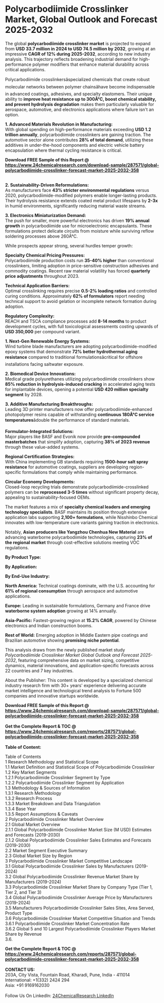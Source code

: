 <h1>Polycarbodiimide Crosslinker Market, Global Outlook and Forecast 2025-2032</h1><p>The global <strong>polycarbodiimide crosslinker market</strong> is projected to expand from <strong>USD 33.7 million in 2024 to USD 74.5 million by 2032</strong>, growing at an impressive <strong>CAGR of 12% during 2025-2032</strong>, according to new industry analysis. This trajectory reflects broadening industrial demand for high-performance polymer modifiers that enhance material durability across critical applications.</p><p>Polycarbodiimide crosslinkersâspecialized chemicals that create robust molecular networks between polymer chainsâhave become indispensable in advanced coatings, adhesives, and specialty elastomers. Their unique ability to <strong>improve heat resistance up to 300Â°C, boost chemical stability, and prevent hydrolysis degradation</strong> makes them particularly valuable for aerospace, automotive, and electronics applications where failure isn't an option.</p><p><strong>1. Advanced Materials Revolution in Manufacturing:</strong><br>
With global spending on high-performance materials exceeding <strong>USD 1.2 trillion annually</strong>, polycarbodiimide crosslinkers are gaining traction. The automotive sector alone contributes <strong>28% of total demand</strong>, utilizing these additives in under-the-hood components and electric vehicle battery encapsulation where thermal cycling resistance is critical.</p><div><b>Download FREE Sample of this Report @ 
            <a href="https://www.24chemicalresearch.com/download-sample/287571/global-polycarbodiimide-crosslinker-forecast-market-2025-2032-358">
            https://www.24chemicalresearch.com/download-sample/287571/global-polycarbodiimide-crosslinker-forecast-market-2025-2032-358</a></b></div><br><p><strong>2. Sustainability-Driven Reformulations:</strong><br>
As manufacturers face <strong>43% stricter environmental regulations</strong> versus 2020, polycarbodiimide-modified polymers enable longer-lasting products. Their hydrolysis resistance extends coated metal product lifespans by <strong>2-3x</strong> in humid environments, significantly reducing material waste streams.</p><p><strong>3. Electronics Miniaturization Demand:</strong><br>
The push for smaller, more powerful electronics has driven <strong>19% annual growth</strong> in polycarbodiimide use for microelectronic encapsulants. These formulations protect delicate circuits from moisture while surviving reflow soldering processes above 260Â°C.</p><p>While prospects appear strong, several hurdles temper growth:</p><p><strong>Specialty Chemical Pricing Pressures:</strong><br>
	Polycarbodiimide production costs run <strong>35-40% higher</strong> than conventional crosslinkers, limiting adoption in price-sensitive construction adhesives and commodity coatings. Recent raw material volatility has forced <strong>quarterly price adjustments</strong> throughout 2023.</p><p><strong>Technical Application Barriers:</strong><br>
	Optimal crosslinking requires precise <strong>0.5-2% loading ratios</strong> and controlled curing conditions. Approximately <strong>62% of formulators</strong> report needing technical support to avoid gelation or incomplete network formation during adoption.</p><p><strong>Regulatory Complexity:</strong><br>
	REACH and TSCA compliance processes add <strong>8-14 months</strong> to product development cycles, with full toxicological assessments costing upwards of <strong>USD 350,000</strong> per compound variant.</p><p><strong>1. Next-Gen Renewable Energy Systems:</strong><br>
Wind turbine blade manufacturers are adopting polycarbodiimide-modified epoxy systems that demonstrate <strong>72% better hydrothermal aging resistance</strong> compared to traditional formulationsâcritical for offshore installations facing saltwater exposure.</p><p><strong>2. Biomedical Device Innovations:</strong><br>
Medical grade polyurethanes utilizing polycarbodiimide crosslinkers show <strong>85% reduction in hydrolysis-induced cracking</strong> in accelerated aging tests for implantable devices, opening a potential <strong>USD 420 million specialty segment</strong> by 2028.</p><p><strong>3. Additive Manufacturing Breakthroughs:</strong><br>
Leading 3D printer manufacturers now offer polycarbodiimide-enhanced photopolymer resins capable of withstanding <strong>continuous 180Â°C service temperatures</strong>âdouble the performance of standard materials.</p><p><strong>Formulator-Integrated Solutions:</strong><br>
	Major players like BASF and Evonik now provide <strong>pre-compounded masterbatches</strong> that simplify adoption, capturing <strong>38% of 2023 revenue</strong> through these value-added systems.</p><p><strong>Regional Certification Strategies:</strong><br>
	With China implementing GB standards requiring <strong>1500-hour salt spray resistance</strong> for automotive coatings, suppliers are developing region-specific formulations that comply while maintaining performance.</p><p><strong>Circular Economy Developments:</strong><br>
	Closed-loop recycling trials demonstrate polycarbodiimide-crosslinked polymers can be <strong>reprocessed 3-5 times</strong> without significant property decay, appealing to sustainability-focused OEMs.</p><p>The market features a mix of <strong>specialty chemical leaders and emerging technology specialists</strong>. BASF maintains its position through extensive application labs supporting <strong>2,100+ formulations</strong>, while Nisshinbo Chemical innovates with low-temperature cure variants gaining traction in electronics.</p><p>Notably, <strong>Asian producers like Yangzhou Chenhua New Material</strong> are advancing waterborne polycarbodiimide technologies, capturing <strong>23% of the regional market</strong> through cost-effective solutions meeting VOC regulations.</p><p><strong>By Product Type:</strong></p><p><strong>By Application:</strong></p><p><strong>By End-Use Industry:</strong></p><p><strong>North America:</strong> Technical coatings dominate, with the U.S. accounting for <strong>61% of regional consumption</strong> through aerospace and automotive applications.</p><p><strong>Europe:</strong> Leading in sustainable formulations, Germany and France drive <strong>waterborne system adoption</strong> growing at 14% annually.</p><p><strong>Asia-Pacific:</strong> Fastest-growing region at <strong>15.2% CAGR</strong>, powered by Chinese electronics and Indian construction booms.</p><p><strong>Rest of World:</strong> Emerging adoption in Middle Eastern pipe coatings and Brazilian automotive showing <strong>promising niche potential</strong>.</p><p>This analysis draws from the newly published market study <em>Polycarbodiimide Crosslinker Market Global Outlook and Forecast 2025-2032</em>, featuring comprehensive data on market sizing, competitive dynamics, material innovations, and application-specific forecasts across 22 countries and 7 key industries.</p><p>About the Publisher: This content is developed by a specialized chemical industry research firm with 30+ years' experience delivering accurate market intelligence and technological trend analysis to Fortune 500 companies and innovative startups worldwide.</p><p>

</p><div><b>Download FREE Sample of this Report @ 
            <a href="https://www.24chemicalresearch.com/download-sample/287571/global-polycarbodiimide-crosslinker-forecast-market-2025-2032-358">
            https://www.24chemicalresearch.com/download-sample/287571/global-polycarbodiimide-crosslinker-forecast-market-2025-2032-358</a></b></div><br><div><b>Get the Complete Report & TOC @ 
            <a href="https://www.24chemicalresearch.com/reports/287571/global-polycarbodiimide-crosslinker-forecast-market-2025-2032-358">
            https://www.24chemicalresearch.com/reports/287571/global-polycarbodiimide-crosslinker-forecast-market-2025-2032-358</a></b></div><br>
            <b>Table of Content:</b><p>Table of Contents<br />
1 Research Methodology and Statistical Scope<br />
1.1 Market Definition and Statistical Scope of Polycarbodiimide Crosslinker<br />
1.2 Key Market Segments<br />
1.2.1 Polycarbodiimide Crosslinker Segment by Type<br />
1.2.2 Polycarbodiimide Crosslinker Segment by Application<br />
1.3 Methodology & Sources of Information<br />
1.3.1 Research Methodology<br />
1.3.2 Research Process<br />
1.3.3 Market Breakdown and Data Triangulation<br />
1.3.4 Base Year<br />
1.3.5 Report Assumptions & Caveats<br />
2 Polycarbodiimide Crosslinker Market Overview<br />
2.1 Global Market Overview<br />
2.1.1 Global Polycarbodiimide Crosslinker Market Size (M USD) Estimates and Forecasts (2019-2030)<br />
2.1.2 Global Polycarbodiimide Crosslinker Sales Estimates and Forecasts (2019-2030)<br />
2.2 Market Segment Executive Summary<br />
2.3 Global Market Size by Region<br />
3 Polycarbodiimide Crosslinker Market Competitive Landscape<br />
3.1 Global Polycarbodiimide Crosslinker Sales by Manufacturers (2019-2024)<br />
3.2 Global Polycarbodiimide Crosslinker Revenue Market Share by Manufacturers (2019-2024)<br />
3.3 Polycarbodiimide Crosslinker Market Share by Company Type (Tier 1, Tier 2, and Tier 3)<br />
3.4 Global Polycarbodiimide Crosslinker Average Price by Manufacturers (2019-2024)<br />
3.5 Manufacturers Polycarbodiimide Crosslinker Sales Sites, Area Served, Product Type<br />
3.6 Polycarbodiimide Crosslinker Market Competitive Situation and Trends<br />
3.6.1 Polycarbodiimide Crosslinker Market Concentration Rate<br />
3.6.2 Global 5 and 10 Largest Polycarbodiimide Crosslinker Players Market Share by Revenue<br />
3.6.</p><div><b>Get the Complete Report & TOC @ 
            <a href="https://www.24chemicalresearch.com/reports/287571/global-polycarbodiimide-crosslinker-forecast-market-2025-2032-358">
            https://www.24chemicalresearch.com/reports/287571/global-polycarbodiimide-crosslinker-forecast-market-2025-2032-358</a></b></div><br><b>CONTACT US:</b><br>
            203A, City Vista, Fountain Road, Kharadi, Pune, India - 411014<br>
            International: +1(332) 2424 294<br>
            Asia: +91 9169162030 <br><br>
            Follow Us On LinkedIn: <a href="https://www.linkedin.com/company/24chemicalresearch/">24ChemicalResearch LinkedIn</a>